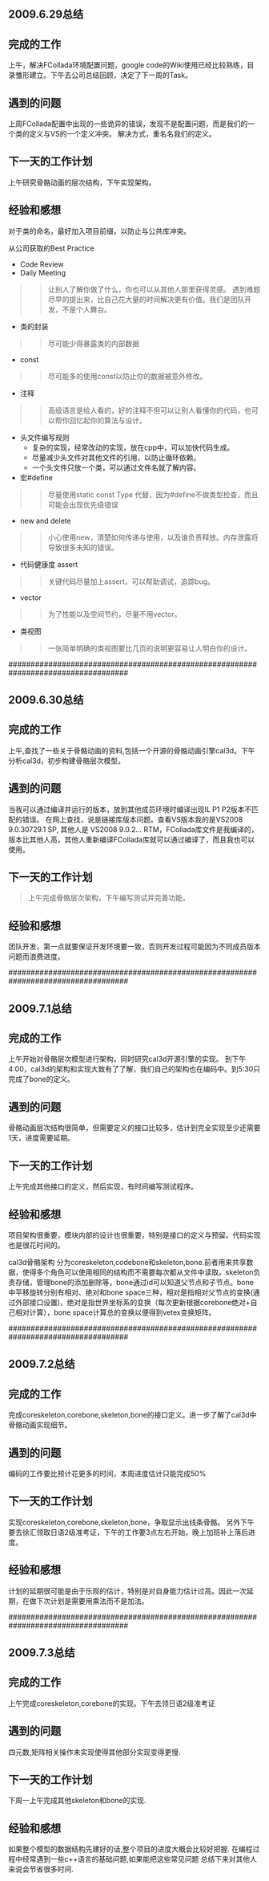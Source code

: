 ## 2009.6.29总结 ##

## 完成的工作 ##
上午，解决FCollada环境配置问题，google code的Wiki使用已经比较熟练，目录雏形建立。下午去公司总结回顾，决定了下一周的Task。

## 遇到的问题 ##
上周FCollada配置中出现的一些诡异的错误，发现不是配置问题，而是我们的一个类的定义与VS的一个定义冲突。
解决方式，重名名我们的定义。

## 下一天的工作计划 ##
上午研究骨骼动画的层次结构，下午实现架构。

## 经验和感想 ##
对于类的命名，最好加入项目前缀，以防止与公共库冲突。

从公司获取的Best Practice
  * Code Review
  * Daily Meeting
> > 让别人了解你做了什么，你也可以从其他人那里获得灵感。
> > 遇到难题尽早的提出来，比自己花大量的时间解决更有价值。我们是团队开发，不是个人舞台。
  * 类的封装
> > 尽可能少得暴露类的内部数据
  * const
> > 尽可能多的使用const以防止你的数据被意外修改。
  * 注释
> > 高级语言是给人看的，好的注释不但可以让别人看懂你的代码，也可以帮你回忆起你的算法与设计。
  * 头文件编写规则
    * 复杂的实现，经常改动的实现，放在cpp中，可以加快代码生成。
    * 尽量减少头文件对其他文件的引用，以防止循环依赖。
    * 一个头文件只放一个类，可以通过文件名就了解内容。
  * 宏#define
> > 尽量使用static const Type 代替，因为#define不做类型检查，而且可能会出现优先级错误
  * new and delete
> > 小心使用new，清楚如何传递与使用，以及谁负责释放。内存泄露将导致很多未知的错误。
  * 代码健康度 assert
> > 关键代码尽量加上assert，可以帮助调试，追踪bug。
  * vector
> > 为了性能以及空间节约，尽量不用vector。
  * 类视图
> > 一张简单明确的类视图要比几页的说明更容易让人明白你的设计。

###################################################################################

## 2009.6.30总结 ##

## 完成的工作 ##
上午,查找了一些关于骨骼动画的资料,包括一个开源的骨骼动画引擎cal3d。下午分析cal3d，初步构建骨骼层次模型。
## 遇到的问题 ##
当我可以通过编译并运行的版本，放到其他成员环境时编译出现IL P1 P2版本不匹配的错误。
在网上查找，说是链接库版本问题。查看VS版本我的是VS2008 9.0.30729.1 SP, 其他人是 VS2008 9.0.2… RTM，FCollada库文件是我编译的，版本比其他人高，其他人重新编译FCollada库就可以通过编译了，而且我也可以使用。
## 下一天的工作计划 ##

> 上午完成骨骼层次架构，下午编写测试并完善功能。
## 经验和感想 ##
团队开发，第一点就要保证开发环境要一致，否则开发过程可能因为不同成员版本问题而浪费进度。

###################################################################################

## 2009.7.1总结 ##

## 完成的工作 ##
上午开始对骨骼层次模型进行架构，同时研究cal3d开源引擎的实现。
到下午4:00，cal3d的架构和实现大致有了了解，我们自己的架构也在编码中。到5:30只完成了bone的定义。
## 遇到的问题 ##
骨骼动画层次结构很简单，但需要定义的接口比较多，估计到完全实现至少还需要1天，进度需要延期。
## 下一天的工作计划 ##
上午完成其他接口的定义，然后实现，有时间编写测试程序。
## 经验和感想 ##
项目架构很重要，模块内部的设计也很重要，特别是接口的定义与预留。代码实现也是很花时间的。

cal3d骨骼架构
分为coreskeleton,codebone和skeleton,bone.前者用来共享数据，使得多个角色可以使用相同的结构而不需要每次都从文件中读取。skeleton负责存储，管理bone的添加删除等，bone通过id可以知道父节点和子节点。bone中平移旋转分别有相对、绝对和bone space三种，相对是指相对父节点的变换(通过外部接口设置)，绝对是指世界坐标系的变换（每次更新根据corebone绝对+自己相对计算），bone space计算总的变换以便得到vetex变换矩阵。

###################################################################################

## 2009.7.2总结 ##

## 完成的工作 ##
完成coreskeleton,corebone,skeleton,bone的接口定义。进一步了解了cal3d中骨骼动画实现细节。
## 遇到的问题 ##
编码的工作要比预计花更多的时间，本周进度估计只能完成50%
## 下一天的工作计划 ##
实现coreskeleton,corebone,skeleton,bone，争取显示出线条骨骼。
另外下午要去徐汇领取日语2级准考证，下午的工作要3点左右开始，晚上加班补上落后进度。
## 经验和感想 ##
计划的延期很可能是由于乐观的估计，特别是对自身能力估计过高。因此一次延期，在做下次计划是需要用乘法而不是加法。

###################################################################################

## 2009.7.3总结 ##

## 完成的工作 ##
上午完成coreskeleton,corebone的实现。下午去领日语2级准考证
## 遇到的问题 ##
四元数,矩阵相关操作未实现使得其他部分实现变得更慢.
## 下一天的工作计划 ##
下周一上午完成其他skeleton和bone的实现.
## 经验和感想 ##
如果整个模型的数据结构先建好的话,整个项目的进度大概会比较好把握.
在编程过程中经常遇到一些c++语言的基础问题,如果能把这些常见问题
总结下来对其他人来说会节省很多时间.